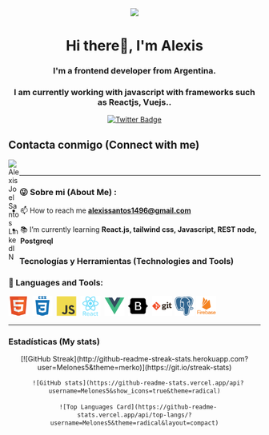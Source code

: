 <div id='header' align="center">
      <img src='https://media.giphy.com/media/116n6kcHaFbw3e/giphy.gif' width='200'/>
      <h1 align="center">Hi there👋, I'm Alexis</h1>
      <h3 align="center">I'm a frontend developer from Argentina.</h3>
      <h3 align="center">I am currently working with javascript with frameworks such as Reactjs, Vuejs..</h3>
</div>

<div id="badges" align="center">
    <a href="https://twitter.com/melones5" target="_blank">
        <img src="https://img.shields.io/twitter/follow/Melones5?color=green&logo=twitter&style=for-the-badge"
            alt="Twitter Badge" />
    </a>
</div>

## Contacta conmigo (Connect with me)

<a href="https://www.linkedin.com/in/alexis-joel-santos/">
<img align="left" alt="Alexis Joel Santos LinkedIN" width="22px" src="https://icongr.am/fontawesome/linkedin.svg?size=128&color=70c8ff" />
</a>
<br>

---

### 😜 Sobre mi (About Me) :

- 📫 How to reach me **alexissantos1496@gmail.com**

- 📚 I’m currently learning **React.js, tailwind css, Javascript, REST node, Postgreql**


### Tecnologías y Herramientas (Technologies and Tools)

<div align="left">
    <h3>🔨 Languages and Tools:</h3>
    <div>
        <img src="https://github.com/devicons/devicon/blob/master/icons/html5/html5-original.svg" title="HTML5" alt="HTML" width="40" height="40"/>&nbsp;
        <img src="https://github.com/devicons/devicon/blob/master/icons/css3/css3-plain-wordmark.svg"  title="CSS3" alt="CSS" width="40" height="40"/>&nbsp;
        <img src="https://github.com/devicons/devicon/blob/master/icons/javascript/javascript-original.svg" title="JavaScript" alt="JavaScript" width="40" height="40"/>&nbsp;
        <img src="https://github.com/devicons/devicon/blob/master/icons/react/react-original-wordmark.svg" title="React" alt="React" width="40" height="40"/>&nbsp;
        <img src="https://github.com/devicons/devicon/blob/master/icons/vuejs/vuejs-original.svg" title="React" alt="React" width="40" height="40"/>&nbsp;
        <img src="https://github.com/devicons/devicon/blob/master/icons/bootstrap/bootstrap-plain.svg" title="Bootstrap" alt="Bootstrap" width="40" height="40"/>&nbsp;
        <img src="https://github.com/devicons/devicon/blob/master/icons/git/git-original-wordmark.svg" title="Git" **alt="Git" width="40" height="40"/>
        <img src="https://github.com/devicons/devicon/blob/master/icons/postgresql/postgresql-plain.svg" title="Git" **alt="Git" width="40" height="40"/>
        <img src="https://github.com/devicons/devicon/blob/master/icons/firebase/firebase-plain-wordmark.svg" title="React" alt="React" width="40" height="40"/>&nbsp;
      </div>
</div>

---

### Estadísticas (My stats)
<div id='header' align="center">
      [![GitHub Streak](http://github-readme-streak-stats.herokuapp.com?user=Melones5&theme=merko)](https://git.io/streak-stats)

      ![GitHub stats](https://github-readme-stats.vercel.app/api?username=Melones5&show_icons=true&theme=radical)

      ![Top Languages Card](https://github-readme-stats.vercel.app/api/top-langs/?username=Melones5&theme=radical&layout=compact)
</div>
